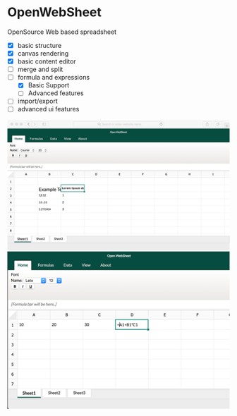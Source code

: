 # OpenWebSheet
OpenSource Web based spreadsheet

* [x] basic structure
* [x] canvas rendering
* [x] basic content editor
* [ ] merge and split
* [ ] formula and expressions
  * [x] Basic Support
  * [ ] Advanced features
* [ ] import/export
* [ ] advanced ui features

<img src="demo/Screenshot.jpeg" />
<img src="demo/Screenshot_Formula.png" />
